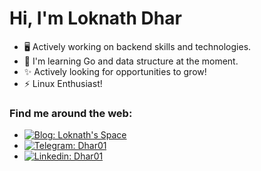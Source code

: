 # Hi, I'm Loknath Dhar

- 🖥️ Actively working on backend skills and technologies.
- 🌱 I'm learning Go and data structure at the moment.
- ✨ Actively looking for opportunities to grow!
- ⚡ Linux Enthusiast!

### Find me around the web:

- [![Blog: Loknath's Space](https://img.shields.io/badge/-Lokanth's%20Space-grey?style=social&logo=Blogger&logoColor=orange&link=https://dhar01.github.io)](https://dhar01.github.io)
- [![Telegram: Dhar01](https://img.shields.io/badge/-Dhar01-0088cc?style=social&logo=Telegram&logoColor=blue&link=https://t.me/Dhar01)](https://t.me/Dhar01)
- [![Linkedin: Dhar01](https://img.shields.io/badge/-Dhar01-0e76a8?style=flat-square&logo=Linkedin&logoColor=white&link=https://www.linkedin.com/in/dhar01/)](https://www.linkedin.com/in/dhar01/)




<!--
**Dhar01/Dhar01** is a ✨ _special_ ✨ repository because its `README.md` (this file) appears on your GitHub profile.

Here are some ideas to get you started:

- 🔭 I’m currently working on ...
- 🌱 I’m currently learning ...
- 👯 I’m looking to collaborate on ...
- 🤔 I’m looking for help with ...
- 💬 Ask me about ...
- 📫 How to reach me: ...
- 😄 Pronouns: ...
- ⚡ Fun fact: ...

-->
